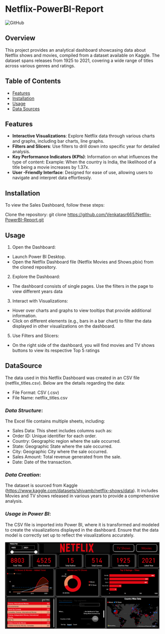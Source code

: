# Netflix-PowerBI-Report

![GitHub](https://img.shields.io/badge/GitHub-VenkataSaiRam-black?style=flat-square&logo=github&logoColor=white)

## Overview

This project provides an analytical dashboard showcasing data about Netflix shows and movies, compiled from a dataset available on Kaggle. The dataset spans releases from 1925 to 2021, covering a wide range of titles across various genres and ratings.

## Table of Contents

- [Features](#features)
- [Installation](#installation)
- [Usage](#usage)
- [Data Sources](#data-sources)

## Features

- **Interactive Visualizations**: Explore Netflix data through various charts and graphs, including bar charts, line graphs.
- **Filters and Slicers**: Use filters to drill down into specific year for detailed analysis.
- **Key Performance Indicators (KPIs)**: Information on what influences the type of content: Example: When the country is India, the likelihood of a title being a movie increases by 1.37x.
- **User -Friendly Interface**: Designed for ease of use, allowing users to navigate and interpret data effortlessly.

## Installation

To view the Sales Dashboard, follow these steps:

Clone the repository:
   git clone https://github.com/Venkatasr665/Netflix-PowerBI-Report.git

## Usage

1. Open the Dashboard:
- Launch Power BI Desktop.
- Open the Netflix Dashboard file (Netflix Movies and Shows.pbix) from the cloned repository.

2. Explore the Dashboard:
- The dashboard consists of single pages. Use the filters in the page to view different years data

3. Interact with Visualizations:
- Hover over charts and graphs to view tooltips that provide additional information.
- Click on different elements (e.g., bars in a bar chart) to filter the data displayed in other visualizations on the dashboard.

5. Use Filters and Slicers:
- On the right side of the dashboard, you will find movies and TV shows buttons to view its respective Top 5 ratings

## DataSource

The data used in this Netflix Dashboard was created in an CSV file (netflix_titles.csv). Below are the details regarding the data:

  - File Format: CSV (.csv)
  - File Name: netflix_titles.csv

### *Data Structure*:
The Excel file contains multiple sheets, including:
- Sales Data: This sheet includes columns such as:
- Order ID: Unique identifier for each order.
- Country: Geographic region where the sale occurred.
- State: Geographic State where the sale occurred.
- City: Geographic City where the sale occurred.
- Sales Amount: Total revenue generated from the sale.
- Date: Date of the transaction.

### *Data Creation*:
The dataset is sourced from Kaggle (https://www.kaggle.com/datasets/shivamb/netflix-shows/data). It includes Movies and TV shows released in various years to provide a comprehensive analysis.

### *Usage in Power BI*:
The CSV file is imported into Power BI, where it is transformed and modeled to create the visualizations displayed in the dashboard. Ensure that the data model is correctly set up to reflect the visualizations accurately.

![Alt text](https://github.com/Venkatasr665/Netflix-PowerBI-Report/blob/main/Netflix%20Dashboard.png?raw=true)


